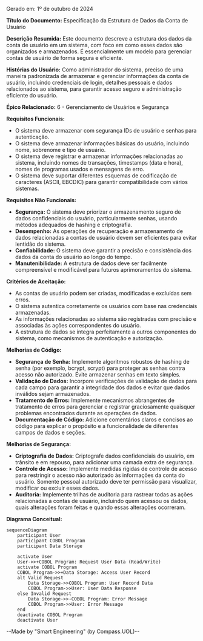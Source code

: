Gerado em: 1º de outubro de 2024

**Título do Documento:** Especificação da Estrutura de Dados da Conta de Usuário

**Descrição Resumida:** Este documento descreve a estrutura dos dados da conta de usuário em um sistema, com foco em como esses dados são organizados e armazenados. É essencialmente um modelo para gerenciar contas de usuário de forma segura e eficiente.

**Histórias do Usuário:** Como administrador do sistema, preciso de uma maneira padronizada de armazenar e gerenciar informações da conta de usuário, incluindo credenciais de login, detalhes pessoais e dados relacionados ao sistema, para garantir acesso seguro e administração eficiente do usuário.

**Épico Relacionado:** 6 - Gerenciamento de Usuários e Segurança

**Requisitos Funcionais:**
- O sistema deve armazenar com segurança IDs de usuário e senhas para autenticação.
- O sistema deve armazenar informações básicas do usuário, incluindo nome, sobrenome e tipo de usuário.
- O sistema deve registrar e armazenar informações relacionadas ao sistema, incluindo nomes de transações, timestamps (data e hora), nomes de programas usados e mensagens de erro.
- O sistema deve suportar diferentes esquemas de codificação de caracteres (ASCII, EBCDIC) para garantir compatibilidade com vários sistemas.

**Requisitos Não Funcionais:**
- **Segurança:** O sistema deve priorizar o armazenamento seguro de dados confidenciais do usuário, particularmente senhas, usando métodos adequados de hashing e criptografia.
- **Desempenho:** As operações de recuperação e armazenamento de dados relacionadas a contas de usuário devem ser eficientes para evitar lentidão do sistema.
- **Confiabilidade:** O sistema deve garantir a precisão e consistência dos dados da conta do usuário ao longo do tempo.
- **Manutenibilidade:** A estrutura de dados deve ser facilmente compreensível e modificável para futuros aprimoramentos do sistema.

**Critérios de Aceitação:**
- As contas de usuário podem ser criadas, modificadas e excluídas sem erros.
- O sistema autentica corretamente os usuários com base nas credenciais armazenadas.
- As informações relacionadas ao sistema são registradas com precisão e associadas às ações correspondentes do usuário.
- A estrutura de dados se integra perfeitamente a outros componentes do sistema, como mecanismos de autenticação e autorização.

**Melhorias de Código:**
- **Segurança de Senha:** Implemente algoritmos robustos de hashing de senha (por exemplo, bcrypt, scrypt) para proteger as senhas contra acesso não autorizado. Evite armazenar senhas em texto simples.
- **Validação de Dados:** Incorpore verificações de validação de dados para cada campo para garantir a integridade dos dados e evitar que dados inválidos sejam armazenados.
- **Tratamento de Erros:** Implemente mecanismos abrangentes de tratamento de erros para gerenciar e registrar graciosamente quaisquer problemas encontrados durante as operações de dados.
- **Documentação de Código:** Adicione comentários claros e concisos ao código para explicar o propósito e a funcionalidade de diferentes campos de dados e seções.

**Melhorias de Segurança:**
- **Criptografia de Dados:** Criptografe dados confidenciais do usuário, em trânsito e em repouso, para adicionar uma camada extra de segurança.
- **Controle de Acesso:** Implemente medidas rígidas de controle de acesso para restringir o acesso não autorizado às informações da conta do usuário. Somente pessoal autorizado deve ter permissão para visualizar, modificar ou excluir esses dados.
- **Auditoria:** Implemente trilhas de auditoria para rastrear todas as ações relacionadas a contas de usuário, incluindo quem acessou os dados, quais alterações foram feitas e quando essas alterações ocorreram.

**Diagrama Conceitual:**

```mermaid
sequenceDiagram
    participant User
    participant COBOL Program
    participant Data Storage

    activate User
    User->>+COBOL Program: Request User Data (Read/Write)
    activate COBOL Program
    COBOL Program->>+Data Storage: Access User Record
    alt Valid Request
        Data Storage->>COBOL Program: User Record Data
        COBOL Program->>User: User Data Response 
    else Invalid Request 
        Data Storage->>-COBOL Program: Error Message
        COBOL Program->>User: Error Message
    end
    deactivate COBOL Program
    deactivate User
```

--Made by "Smart Engineering" (by Compass.UOL)--